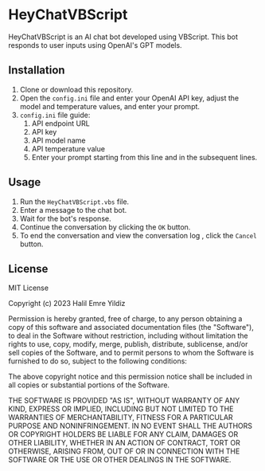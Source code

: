 # HeyChatVBScript

HeyChatVBScript is an AI chat bot developed using VBScript. This bot responds to user inputs using OpenAI's GPT models.

## Installation

1. Clone or download this repository.
2. Open the `config.ini` file and enter your OpenAI API key, adjust the model and temperature values, and enter your prompt.
3. `config.ini` file guide:
    1. API endpoint URL
    2. API key
    3. API model name
    4. API temperature value
    5. Enter your prompt starting from this line and in the subsequent lines.

## Usage

1. Run the `HeyChatVBScript.vbs` file.
2. Enter a message to the chat bot.
3. Wait for the bot's response.
4. Continue the conversation by clicking the `OK` button.
5. To end the conversation and view the conversation log , click the `Cancel` button.

## License

MIT License

Copyright (c) 2023 Halil Emre Yildiz

Permission is hereby granted, free of charge, to any person obtaining a copy
of this software and associated documentation files (the "Software"), to deal
in the Software without restriction, including without limitation the rights
to use, copy, modify, merge, publish, distribute, sublicense, and/or sell
copies of the Software, and to permit persons to whom the Software is
furnished to do so, subject to the following conditions:

The above copyright notice and this permission notice shall be included in all
copies or substantial portions of the Software.

THE SOFTWARE IS PROVIDED "AS IS", WITHOUT WARRANTY OF ANY KIND, EXPRESS OR
IMPLIED, INCLUDING BUT NOT LIMITED TO THE WARRANTIES OF MERCHANTABILITY,
FITNESS FOR A PARTICULAR PURPOSE AND NONINFRINGEMENT. IN NO EVENT SHALL THE
AUTHORS OR COPYRIGHT HOLDERS BE LIABLE FOR ANY CLAIM, DAMAGES OR OTHER
LIABILITY, WHETHER IN AN ACTION OF CONTRACT, TORT OR OTHERWISE, ARISING FROM,
OUT OF OR IN CONNECTION WITH THE SOFTWARE OR THE USE OR OTHER DEALINGS IN THE
SOFTWARE.
